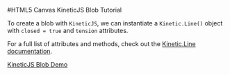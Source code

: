
#HTML5 Canvas KineticJS Blob Tutorial

To create a blob with `KineticJS`, we can instantiate a `Kinetic.Line()` object with `closed = true` and `tension` attributes.

For a full list of attributes and methods, check out the [Kinetic.Line documentation](http://lavrton.github.io/KineticJS/api/Kinetic.Line.html).

<a class="jsbin-embed" href="http://jsbin.com/yuhode/1/embed?js,output">KineticJS Blob Demo</a><script src="http://static.jsbin.com/js/embed.js"></script>